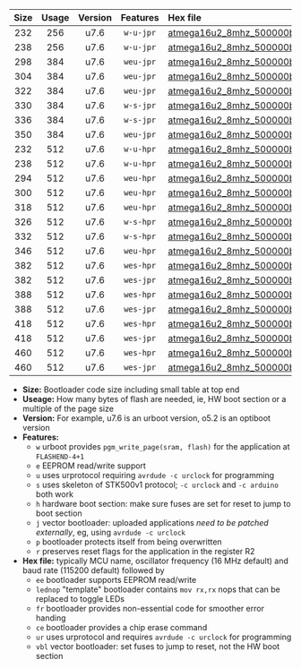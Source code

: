 |Size|Usage|Version|Features|Hex file|
|:-:|:-:|:-:|:-:|:--|
|232|256|u7.6|`w-u-jpr`|[atmega16u2_8mhz_500000bps_ur_vbl.hex](https://raw.githubusercontent.com/stefanrueger/urboot/main//atmega16u2_8mhz_500000bps_ur_vbl.hex)|
|238|256|u7.6|`w-u-jpr`|[atmega16u2_8mhz_500000bps_lednop_ur_vbl.hex](https://raw.githubusercontent.com/stefanrueger/urboot/main//atmega16u2_8mhz_500000bps_lednop_ur_vbl.hex)|
|298|384|u7.6|`weu-jpr`|[atmega16u2_8mhz_500000bps_ee_ur_vbl.hex](https://raw.githubusercontent.com/stefanrueger/urboot/main//atmega16u2_8mhz_500000bps_ee_ur_vbl.hex)|
|304|384|u7.6|`weu-jpr`|[atmega16u2_8mhz_500000bps_ee_lednop_ur_vbl.hex](https://raw.githubusercontent.com/stefanrueger/urboot/main//atmega16u2_8mhz_500000bps_ee_lednop_ur_vbl.hex)|
|322|384|u7.6|`weu-jpr`|[atmega16u2_8mhz_500000bps_ee_lednop_fr_ur_vbl.hex](https://raw.githubusercontent.com/stefanrueger/urboot/main//atmega16u2_8mhz_500000bps_ee_lednop_fr_ur_vbl.hex)|
|330|384|u7.6|`w-s-jpr`|[atmega16u2_8mhz_500000bps_vbl.hex](https://raw.githubusercontent.com/stefanrueger/urboot/main//atmega16u2_8mhz_500000bps_vbl.hex)|
|336|384|u7.6|`w-s-jpr`|[atmega16u2_8mhz_500000bps_lednop_vbl.hex](https://raw.githubusercontent.com/stefanrueger/urboot/main//atmega16u2_8mhz_500000bps_lednop_vbl.hex)|
|350|384|u7.6|`weu-jpr`|[atmega16u2_8mhz_500000bps_ee_lednop_fr_ce_ur_vbl.hex](https://raw.githubusercontent.com/stefanrueger/urboot/main//atmega16u2_8mhz_500000bps_ee_lednop_fr_ce_ur_vbl.hex)|
|232|512|u7.6|`w-u-hpr`|[atmega16u2_8mhz_500000bps_ur.hex](https://raw.githubusercontent.com/stefanrueger/urboot/main//atmega16u2_8mhz_500000bps_ur.hex)|
|238|512|u7.6|`w-u-hpr`|[atmega16u2_8mhz_500000bps_lednop_ur.hex](https://raw.githubusercontent.com/stefanrueger/urboot/main//atmega16u2_8mhz_500000bps_lednop_ur.hex)|
|294|512|u7.6|`weu-hpr`|[atmega16u2_8mhz_500000bps_ee_ur.hex](https://raw.githubusercontent.com/stefanrueger/urboot/main//atmega16u2_8mhz_500000bps_ee_ur.hex)|
|300|512|u7.6|`weu-hpr`|[atmega16u2_8mhz_500000bps_ee_lednop_ur.hex](https://raw.githubusercontent.com/stefanrueger/urboot/main//atmega16u2_8mhz_500000bps_ee_lednop_ur.hex)|
|318|512|u7.6|`weu-hpr`|[atmega16u2_8mhz_500000bps_ee_lednop_fr_ur.hex](https://raw.githubusercontent.com/stefanrueger/urboot/main//atmega16u2_8mhz_500000bps_ee_lednop_fr_ur.hex)|
|326|512|u7.6|`w-s-hpr`|[atmega16u2_8mhz_500000bps.hex](https://raw.githubusercontent.com/stefanrueger/urboot/main//atmega16u2_8mhz_500000bps.hex)|
|332|512|u7.6|`w-s-hpr`|[atmega16u2_8mhz_500000bps_lednop.hex](https://raw.githubusercontent.com/stefanrueger/urboot/main//atmega16u2_8mhz_500000bps_lednop.hex)|
|346|512|u7.6|`weu-hpr`|[atmega16u2_8mhz_500000bps_ee_lednop_fr_ce_ur.hex](https://raw.githubusercontent.com/stefanrueger/urboot/main//atmega16u2_8mhz_500000bps_ee_lednop_fr_ce_ur.hex)|
|382|512|u7.6|`wes-hpr`|[atmega16u2_8mhz_500000bps_ee.hex](https://raw.githubusercontent.com/stefanrueger/urboot/main//atmega16u2_8mhz_500000bps_ee.hex)|
|382|512|u7.6|`wes-jpr`|[atmega16u2_8mhz_500000bps_ee_vbl.hex](https://raw.githubusercontent.com/stefanrueger/urboot/main//atmega16u2_8mhz_500000bps_ee_vbl.hex)|
|388|512|u7.6|`wes-hpr`|[atmega16u2_8mhz_500000bps_ee_lednop.hex](https://raw.githubusercontent.com/stefanrueger/urboot/main//atmega16u2_8mhz_500000bps_ee_lednop.hex)|
|388|512|u7.6|`wes-jpr`|[atmega16u2_8mhz_500000bps_ee_lednop_vbl.hex](https://raw.githubusercontent.com/stefanrueger/urboot/main//atmega16u2_8mhz_500000bps_ee_lednop_vbl.hex)|
|418|512|u7.6|`wes-hpr`|[atmega16u2_8mhz_500000bps_ee_lednop_fr.hex](https://raw.githubusercontent.com/stefanrueger/urboot/main//atmega16u2_8mhz_500000bps_ee_lednop_fr.hex)|
|418|512|u7.6|`wes-jpr`|[atmega16u2_8mhz_500000bps_ee_lednop_fr_vbl.hex](https://raw.githubusercontent.com/stefanrueger/urboot/main//atmega16u2_8mhz_500000bps_ee_lednop_fr_vbl.hex)|
|460|512|u7.6|`wes-hpr`|[atmega16u2_8mhz_500000bps_ee_lednop_fr_ce.hex](https://raw.githubusercontent.com/stefanrueger/urboot/main//atmega16u2_8mhz_500000bps_ee_lednop_fr_ce.hex)|
|460|512|u7.6|`wes-jpr`|[atmega16u2_8mhz_500000bps_ee_lednop_fr_ce_vbl.hex](https://raw.githubusercontent.com/stefanrueger/urboot/main//atmega16u2_8mhz_500000bps_ee_lednop_fr_ce_vbl.hex)|

- **Size:** Bootloader code size including small table at top end
- **Useage:** How many bytes of flash are needed, ie, HW boot section or a multiple of the page size
- **Version:** For example, u7.6 is an urboot version, o5.2 is an optiboot version
- **Features:**
  + `w` urboot provides `pgm_write_page(sram, flash)` for the application at `FLASHEND-4+1`
  + `e` EEPROM read/write support
  + `u` uses urprotocol requiring `avrdude -c urclock` for programming
  + `s` uses skeleton of STK500v1 protocol; `-c urclock` and `-c arduino` both work
  + `h` hardware boot section: make sure fuses are set for reset to jump to boot section
  + `j` vector bootloader: uploaded applications *need to be patched externally*, eg, using `avrdude -c urclock`
  + `p` bootloader protects itself from being overwritten
  + `r` preserves reset flags for the application in the register R2
- **Hex file:** typically MCU name, oscillator frequency (16 MHz default) and baud rate (115200 default) followed by
  + `ee` bootloader supports EEPROM read/write
  + `lednop` "template" bootloader contains `mov rx,rx` nops that can be replaced to toggle LEDs
  + `fr` bootloader provides non-essential code for smoother error handing
  + `ce` bootloader provides a chip erase command
  + `ur` uses urprotocol and requires `avrdude -c urclock` for programming
  + `vbl` vector bootloader: set fuses to jump to reset, not the HW boot section
